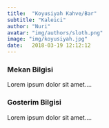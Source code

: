 ```yaml
---
title:  "Koyusiyah Kahve/Bar"
subtitle: "Kaleici"
author: "Nuri"
avatar: "img/authors/sloth.png"
image: "img/koyusiyah.jpg"
date:   2018-03-19 12:12:12
---
```


### Mekan Bilgisi
Lorem ipsum dolor sit amet....

### Gosterim Bilgisi
Lorem ipsum dolor sit amet....
